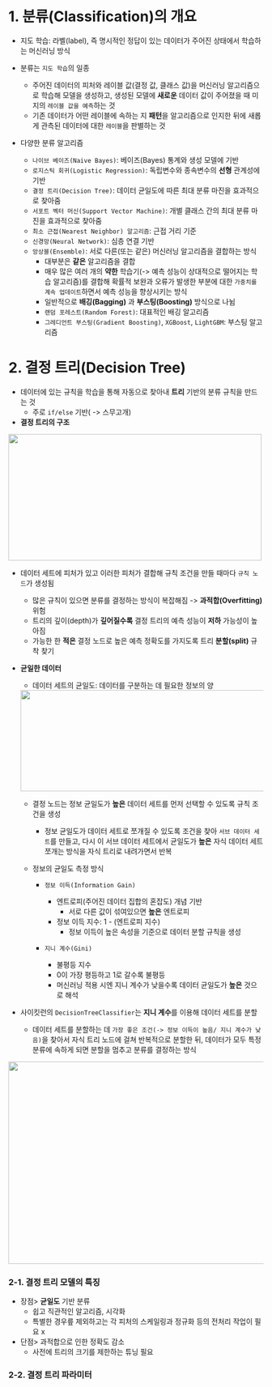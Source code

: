 # **1. 분류(Classification)의 개요**
- 지도 학습: 라벨(label), 즉 명시적인 정답이 있는 데이터가 주어진 상태에서 학습하는 머신러닝 방식
- 분류는 ```지도 학습```의 일종
  - 주어진 데이터의 피처와 레이블 값(결정 값, 클래스 값)을 머신러닝 알고리즘으로 학습해 모델을 생성하고, 생성된 모델에 **새로운** 데이터 값이 주어졌을 때 미지의 ```레이블 값을 예측```하는 것
  - 기존 데이터가 어떤 레이블에 속하는 지 **패턴**을 알고리즘으로 인지한 뒤에 새롭게 관측된 데이터에 대한 ```레이블```을 판별하는 것
  
- 다양한 분류 알고리즘
  - ```나이브 베이즈(Naive Bayes)```: 베이즈(Bayes) 통계와 생성 모델에 기반
  - ```로지스틱 회귀(Logistic Regression)```: 독립변수와 종속변수의 **선형** 관계성에 기반
  - ```결정 트리(Decision Tree)```: 데이터 균일도에 따른 최대 분류 마진을 효과적으로 찾아줌
  - ```서포트 벡터 머신(Support Vector Machine)```: 개별 클래스 간의 최대 분류 마진을 효과적으로 찾아줌
  - ```최소 근접(Nearest Neighbor) 알고리즘```: 근접 거리 기준
  - ```신경망(Neural Network)```: 심층 연결 기반
  - ```앙상블(Ensemble)```: 서로 다른(또는 같은) 머신러닝 알고리즘을 결합하는 방식
    - 대부분은 **같은** 알고리즘을 결합 
    - 매우 많은 여러 개의 **약한** 학습기(-> 예측 성능이 상대적으로 떨어지는 학습 알고리즘)를 결합해 확률적 보완과 오류가 발생한 부분에 대한 ```가중치를 계속 업데이트```하면서 예측 성능을 향상시키는 방식
    - 일반적으로 **배깅(Bagging)** 과 **부스팅(Boosting)** 방식으로 나뉨
    - ```랜덤 포레스트(Random Forest)```: 대표적인 배깅 알고리즘
    - ```그레디언트 부스팅(Gradient Boosting)```, ```XGBoost```, ```LightGBM```: 부스팅 알고리즘 

# **2. 결정 트리(Decision Tree)**
- 데이터에 있는 규칙을 학습을 통해 자동으로 찾아내 **트리** 기반의 분류 규칙을 만드는 것
  - 주로 ```if/else``` 기반( -> 스무고개)
- **결정 트리의 구조**  

<img src = "https://user-images.githubusercontent.com/98953721/235280544-db6a034b-6ed7-459f-b7f1-84af5d267108.png" width = 500 height = 250>

- 데이터 세트에 피처가 있고 이러한 피처가 결합해 규칙 조건을 만들 때마다 ```규칙 노드```가 생성됨
  - 많은 규칙이 있으면 분류를 결정하는 방식이 복잡해짐 -> **과적합(Overfitting)** 위험
  - 트리의 깊이(depth)가 **깊어질수록** 결정 트리의 예측 성능이 **저하** 가능성이 높아짐
  - 가능한 한 **적은** 결정 노드로 높은 예측 정확도를 가지도록 트리 **분할(split)** 규착 찾기

- **균일한 데이터**  
  - 데이터 세트의 균일도: 데이터를 구분하는 데 필요한 정보의 양
  <img src = "https://user-images.githubusercontent.com/98953721/235281082-2c634c01-9427-4b7f-9e94-2ffaadbe54df.png" width = 600 height =200>
  
  - 결정 노드는 정보 균일도가 **높은** 데이터 세트를 먼저 선택할 수 있도록 규칙 조건을 생성
    - 정보 균일도가 데이터 세트로 쪼개질 수 있도록 조건을 찾아 ```서브 데이터 세트```를 만들고, 다시 이 서브 데이터 세트에서 균일도가 **높은** 자식 데이터 세트 쪼개는 방식을 자식 트리로 내려가면서 반복
  
  - 정보의 균일도 측정 방식
    - ```정보 이득(Information Gain)```
      - 엔트로피(주어진 데이터 집합의 혼잡도) 개념 기반
        - 서로 다른 값이 섞여있으면 **높은** 엔트로피 
      - 정보 이득 지수: 1 - (엔트로피 지수)
        - 정보 이득이 높은 속성을 기준으로 데이터 분할 규칙을 생성
        
    - ```지니 계수(Gini)```
      - 불평등 지수
      - 0이 가장 평등하고 1로 갈수록 불평등
      - 머신러닝 적용 시엔 지니 계수가 낮을수록 데이터 균일도가 **높은** 것으로 해석

- 사이킷런의 ```DecisionTreeClassifier```는 **지니 계수**를 이용해 데이터 세트를 분할
  - 데이터 세트를 분할하는 데 ```가장 좋은 조건(-> 정보 이득이 높음/ 지니 계수가 낮음)```을 찾아서 자식 트리 노드에 걸쳐 반복적으로 분할한 뒤, 데이터가 모두 특정 분류에 속하게 되면 분할을 멈추고 분류를 결정하는 방식

<img src = "https://user-images.githubusercontent.com/98953721/235281334-dbbaea27-7cc7-47fe-be1f-3f889bdff665.png" width = 700 height = 400>

### **2-1. 결정 트리 모델의 특징**
- 장점> **균일도** 기반 분류
  - 쉽고 직관적인 알고리즘, 시각화
  - 특별한 경우릎 제외하고는 각 피처의 스케일링과 정규화 등의 전처리 작업이 필요 x
- 단점> 과적합으로 인한 정확도 감소
  - 사전에 트리의 크기를 제한하는 튜닝 필요

### **2-2. 결정 트리 파라미터**














































